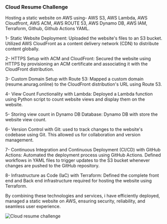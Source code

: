  ### Cloud Resume Challenge

Hosting a static website on AWS using-
AWS S3, AWS Lambda, AWS Cloudfront, AWS ACM, AWS ROUTE 53, AWS Dynamo DB, AWS IAM, Terraform, Github, Github Actions YAML.


1- Static Website Deployment: Uploaded the website's files to an S3 bucket. Utilized AWS CloudFront as a content delivery network (CDN) to distribute content globally.

2- HTTPS Setup with ACM and CloudFront: Secured the website using HTTPS by provisioning an ACM certificate and associating it with the CloudFront distribution.

3- Custom Domain Setup with Route 53: Mapped a custom domain (resume.anurag.online) to the CloudFront distribution's URL using Route 53.

4- View Count Functionality with Lambda: Deployed a Lambda function using Python script to count website views and display them on the website.

5- Storing view count in Dynamo DB Database: Dynamo DB with store the website view count.

6- Version Control with Git: used to track changes to the website's codebase using Git. This allowed us for collaboration and version management.

7- Continuous Integration and Continuous Deployment (CI/CD) with GitHub Actions: Automated the deployment process using GitHub Actions. Defined workflows in YAML files to trigger updates to the S3 bucket whenever 
   changes are pushed to the GitHub repository.

8- Infrastructure as Code (IaC) with Terraform: Defined the complete front end and Back end infrastructure required for hosting the website using Terraform.


   By combining these technologies and services, i have efficiently deployed, managed a static website on AWS, ensuring security, reliability, and seamless user experience.

   ![Cloud resume challenge](https://github.com/anuragsharma140897/cloud-resume-challenge/assets/51899001/b16bbecc-3dca-4968-96e7-cf5b7c2d814d)













